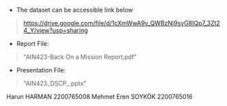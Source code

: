- The dataset can be accessible link below
> https://drive.google.com/file/d/1cXmWwA9v_QWBzNj9svG8IQp7_3Zt24_Y/view?usp=sharing

- Report File:
> "AIN423-Back On a Mission Report.pdf"

- Presentation File:
> "AIN423_DSCP_.pptx"

Harun HARMAN 2200765008
Mehmet Eren SOYKÖK 2200765016
